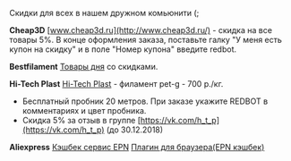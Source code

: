 Скидки для всех в нашем дружном комьюнити (;

**Cheap3D**
[www.cheap3d.ru](http://www.cheap3d.ru/) - скидка на все товары 5%.
В конце оформления заказа, поставьте галку "У меня есть купон на скидку" и в поле "Номер купона" введите redbot.

**Bestfilament**
[Товары дня](https://bestfilament.ru/category/plastik-Bestfilament/?tipa_materiala[]=311&promo_id=995865) со скидками.

**Hi-Tech Plast**
[Hi-Tech Plast](http://h-t-p.ru/) - филамент pet-g - 700 р./кг.
- Бесплатный пробник 20 метров. При заказе укажите REDBOT в комментариях и цвет пробника.
- Скидка 5% за отзыв в группе [https://vk.com/h_t_p](https://vk.com/h_t_p) (до 30.12.2018)

**Aliexpress**
[Кэшбек сервис EPN](http://ali.pub/2ewnuj)
[Плагин для браузера(EPN кэшбек)](http://ali.pub/2ewnmk)